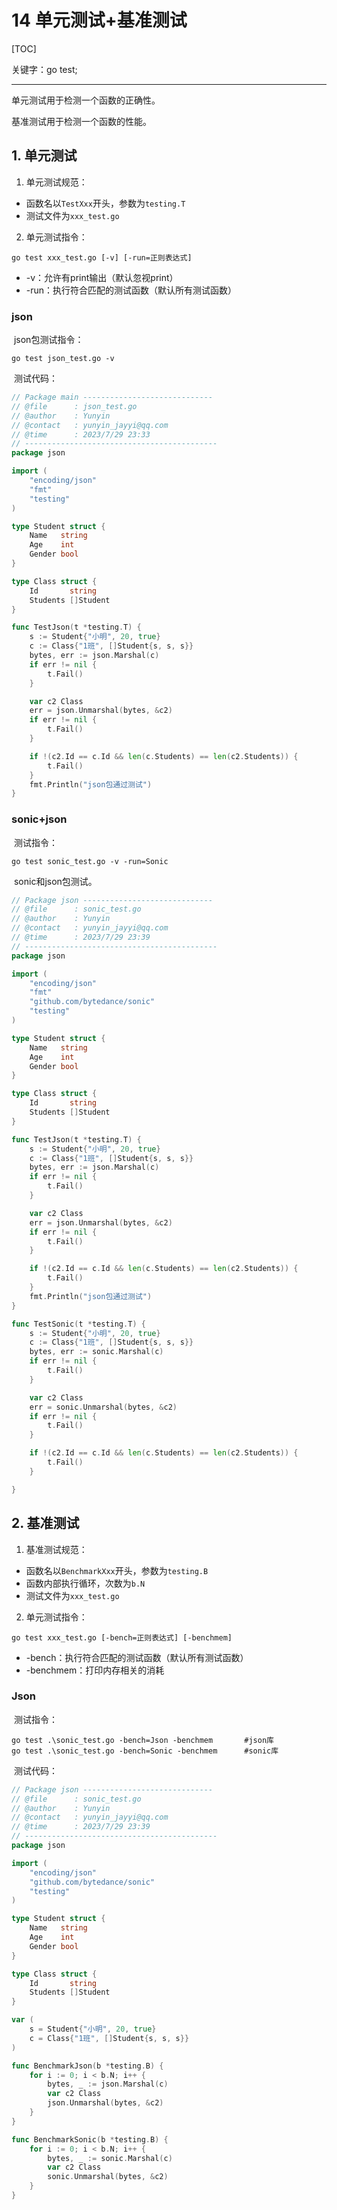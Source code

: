 # 14 单元测试+基准测试

[TOC]

关键字：go test;

---

单元测试用于检测一个函数的正确性。

基准测试用于检测一个函数的性能。

## 1. 单元测试

1. 单元测试规范：

* 函数名以`TestXxx`开头，参数为`testing.T`
* 测试文件为`xxx_test.go`

2. 单元测试指令：

```shell
go test xxx_test.go [-v] [-run=正则表达式]
```

* -v：允许有print输出（默认忽视print）
* -run：执行符合匹配的测试函数（默认所有测试函数）

### json

​	json包测试指令：

```shell
go test json_test.go -v
```

​	测试代码：

```go
// Package main -----------------------------
// @file      : json_test.go
// @author    : Yunyin
// @contact   : yunyin_jayyi@qq.com
// @time      : 2023/7/29 23:33
// -------------------------------------------
package json

import (
	"encoding/json"
    "fmt"
	"testing"
)

type Student struct {
	Name   string
	Age    int
	Gender bool
}

type Class struct {
	Id       string
	Students []Student
}

func TestJson(t *testing.T) {
	s := Student{"小明", 20, true}
	c := Class{"1班", []Student{s, s, s}}
	bytes, err := json.Marshal(c)
	if err != nil {
		t.Fail()
	}

	var c2 Class
	err = json.Unmarshal(bytes, &c2)
	if err != nil {
		t.Fail()
	}

	if !(c2.Id == c.Id && len(c.Students) == len(c2.Students)) {
		t.Fail()
	}
    fmt.Println("json包通过测试")
}

```

### sonic+json

​	测试指令：

```shell
go test sonic_test.go -v -run=Sonic
```

​	sonic和json包测试。

```go
// Package json -----------------------------
// @file      : sonic_test.go
// @author    : Yunyin
// @contact   : yunyin_jayyi@qq.com
// @time      : 2023/7/29 23:39
// -------------------------------------------
package json

import (
	"encoding/json"
	"fmt"
	"github.com/bytedance/sonic"
	"testing"
)

type Student struct {
	Name   string
	Age    int
	Gender bool
}

type Class struct {
	Id       string
	Students []Student
}

func TestJson(t *testing.T) {
	s := Student{"小明", 20, true}
	c := Class{"1班", []Student{s, s, s}}
	bytes, err := json.Marshal(c)
	if err != nil {
		t.Fail()
	}

	var c2 Class
	err = json.Unmarshal(bytes, &c2)
	if err != nil {
		t.Fail()
	}

	if !(c2.Id == c.Id && len(c.Students) == len(c2.Students)) {
		t.Fail()
	}
    fmt.Println("json包通过测试")
}

func TestSonic(t *testing.T) {
	s := Student{"小明", 20, true}
	c := Class{"1班", []Student{s, s, s}}
	bytes, err := sonic.Marshal(c)
	if err != nil {
		t.Fail()
	}

	var c2 Class
	err = sonic.Unmarshal(bytes, &c2)
	if err != nil {
		t.Fail()
	}

	if !(c2.Id == c.Id && len(c.Students) == len(c2.Students)) {
		t.Fail()
	}

}

```

## 2. 基准测试

1. 基准测试规范：

* 函数名以`BenchmarkXxx`开头，参数为`testing.B`
* 函数内部执行循环，次数为`b.N`
* 测试文件为`xxx_test.go`

2. 单元测试指令：

```shell
go test xxx_test.go [-bench=正则表达式] [-benchmem]
```

* -bench：执行符合匹配的测试函数（默认所有测试函数）
* -benchmem：打印内存相关的消耗

### Json

​	测试指令：

```shell
go test .\sonic_test.go -bench=Json -benchmem		#json库
go test .\sonic_test.go -bench=Sonic -benchmem		#sonic库
```

​	测试代码：

```go
// Package json -----------------------------
// @file      : sonic_test.go
// @author    : Yunyin
// @contact   : yunyin_jayyi@qq.com
// @time      : 2023/7/29 23:39
// -------------------------------------------
package json

import (
	"encoding/json"
	"github.com/bytedance/sonic"
	"testing"
)

type Student struct {
	Name   string
	Age    int
	Gender bool
}

type Class struct {
	Id       string
	Students []Student
}

var (
	s = Student{"小明", 20, true}
	c = Class{"1班", []Student{s, s, s}}
)

func BenchmarkJson(b *testing.B) {
	for i := 0; i < b.N; i++ {
		bytes, _ := json.Marshal(c)
		var c2 Class
		json.Unmarshal(bytes, &c2)
	}
}

func BenchmarkSonic(b *testing.B) {
	for i := 0; i < b.N; i++ {
		bytes, _ := sonic.Marshal(c)
		var c2 Class
		sonic.Unmarshal(bytes, &c2)
	}
}

```

